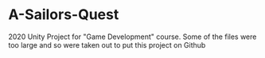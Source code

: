 # A-Sailors-Quest
 2020 Unity Project for "Game Development" course.
 Some of the files were too large and so were taken out to put this project on Github
